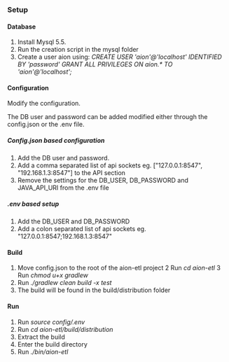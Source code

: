 ### **Setup**

#### **Database**
1.  Install Mysql 5.5. 
2.  Run the creation script in the mysql folder
3.  Create a user aion using: 
        _CREATE USER 'aion'@'localhost' IDENTIFIED BY 'password' 
        GRANT ALL PRIVILEGES ON aion.* TO 'aion'@'localhost';_

#### **Configuration**
Modify the configuration. 

The DB user and password can be added modified either through the config.json or the .env file. 

##### **Config.json based configuration**
1.  Add the DB user and password. 
2.  Add a comma separated list of api sockets eg. ["127.0.0.1:8547", "192.168.1.3:8547"] to the API section
3.  Remove the settings for the DB_USER, DB_PASSWORD and JAVA_API_URI from the .env file 

##### **.env based setup**
1.  Add the DB_USER and DB_PASSWORD
2. Add a colon separated list of api sockets eg. "127.0.0.1:8547;192.168.1.3:8547"

#### **Build**

1.  Move config.json to the root of the aion-etl project 
2   Run _cd aion-etl_
3   Run _chmod u+x gradlew_
4.  Run _./gradlew clean build -x test_
5.  The build will be found in the build/distribution folder

#### **Run**
1.  Run _source config/.env_ 
2.  Run _cd aion-etl/build/distribution_
3.  Extract the build
4.  Enter the build directory
5.  Run _./bin/aion-etl_


